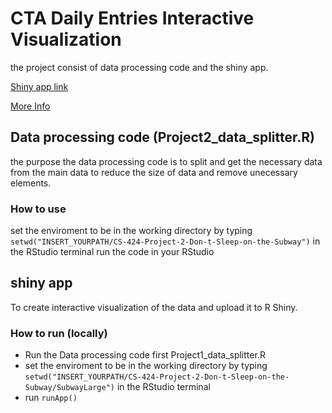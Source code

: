 # CTA Daily Entries Interactive Visualization
 
the project consist of data processing code and the shiny app.

[Shiny app link](https://ahando2.shinyapps.io/SubwayLarge/)

[More Info](https://sites.google.com/view/ahandowo/projects/project-dont-sleep-on-the-subway)


## Data processing code (Project2_data_splitter.R)
the purpose the data processing code is to split and get the necessary data from the main data to reduce the size of data and remove unecessary elements.

### How to use
set the enviroment to be in the working directory by typing `setwd("INSERT_YOURPATH/CS-424-Project-2-Don-t-Sleep-on-the-Subway")` in the RStudio terminal
run the code in your RStudio

## shiny app
To create interactive visualization of the data and upload it to R Shiny.

### How to run (locally)
- Run the Data processing code first Project1_data_splitter.R
- set the enviroment to be in the working directory by typing `setwd("INSERT_YOURPATH/CS-424-Project-2-Don-t-Sleep-on-the-Subway/SubwayLarge")` in the RStudio terminal
- run `runApp()`
